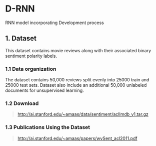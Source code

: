 # D-RNN
RNN model incorporating Development process

## 1. Dataset
This dataset contains movie reviews along with their associated binary
sentiment polarity labels.  

### 1.1 Data organization  
The dataset contains 50,000 reviews split evenly into 25000 train
and 25000 test sets. Dataset also include an additional 50,000 unlabeled
documents for unsupervised learning.  

### 1.2 Download  
> http://ai.stanford.edu/~amaas/data/sentiment/aclImdb_v1.tar.gz  

### 1.3 Publications Using the Dataset  
> http://ai.stanford.edu/~amaas/papers/wvSent_acl2011.pdf